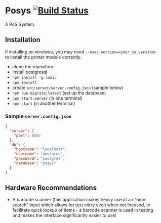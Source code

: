 # Posys [![Build Status](https://travis-ci.org/seiyria/posys.svg?branch=master)](https://travis-ci.org/seiyria/posys)

A PoS System.

## Installation

If installing on windows, you may need `--msvs_version=<your_vs_version>` to install the printer module correctly.

* clone the repository
* install postgresql
* `npm install -g ionic`
* `npm install`
* create `src/server/server.config.json` (sample below)
* `npm run migrate:latest` (set up the database)
* `npm start:server` (in one terminal)
* `npm start` (in another terminal)

### Sample `server.config.json`
```json
{
  "server": {
    "port": 8080
  },
  "db": {
    "hostname": "localhost",
    "username": "postgres",
    "password": "postgres",
    "database": "posys"
  }
}
```

## Hardware Recommendations

* A barcode scanner (this application makes heavy use of an "omni search" input which allows for text entry even when not focused, to facilitate quick lookup of items - a barcode scanner is used in testing and makes the interface significantly easier to use)

